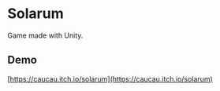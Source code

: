 # Solarum
Game made with Unity.

## Demo
[https://caucau.itch.io/solarum](https://caucau.itch.io/solarum)
